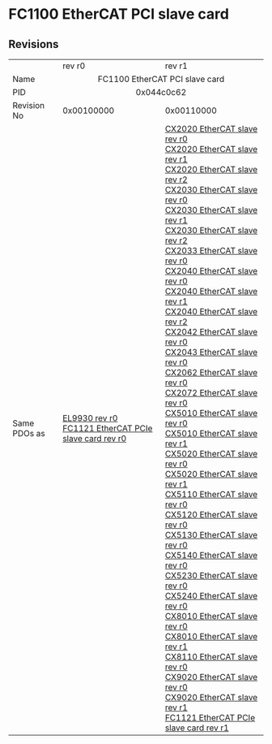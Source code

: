 # FC1100 EtherCAT PCI slave card

## Revisions
<table>
<tr>
<td></td>
<td>rev r0</td>
<td>rev r1</td>
</tr>
<tr>
<td>Name</td>
<td colspan=2 align="center">FC1100 EtherCAT PCI slave card</td>
</tr>
<tr>
<td>PID</td>
<td colspan=2 align="center">0x044c0c62</td>
</tr>
<tr>
<td>Revision No</td>
<td>0x00100000</td>
<td>0x00110000</td>
</tr>
<tr>
<td>Same PDOs as</td>
<td><a href="EL9930.md">EL9930 rev r0</a><br/><a href="FC1121+EtherCAT+PCIe+slave+card.md">FC1121 EtherCAT PCIe slave card rev r0</a></td>
<td><a href="CX2020+EtherCAT+slave.md">CX2020 EtherCAT slave rev r0</a><br/><a href="CX2020+EtherCAT+slave.md">CX2020 EtherCAT slave rev r1</a><br/><a href="CX2020+EtherCAT+slave.md">CX2020 EtherCAT slave rev r2</a><br/><a href="CX2030+EtherCAT+slave.md">CX2030 EtherCAT slave rev r0</a><br/><a href="CX2030+EtherCAT+slave.md">CX2030 EtherCAT slave rev r1</a><br/><a href="CX2030+EtherCAT+slave.md">CX2030 EtherCAT slave rev r2</a><br/><a href="CX2033+EtherCAT+slave.md">CX2033 EtherCAT slave rev r0</a><br/><a href="CX2040+EtherCAT+slave.md">CX2040 EtherCAT slave rev r0</a><br/><a href="CX2040+EtherCAT+slave.md">CX2040 EtherCAT slave rev r1</a><br/><a href="CX2040+EtherCAT+slave.md">CX2040 EtherCAT slave rev r2</a><br/><a href="CX2042+EtherCAT+slave.md">CX2042 EtherCAT slave rev r0</a><br/><a href="CX2043+EtherCAT+slave.md">CX2043 EtherCAT slave rev r0</a><br/><a href="CX2062+EtherCAT+slave.md">CX2062 EtherCAT slave rev r0</a><br/><a href="CX2072+EtherCAT+slave.md">CX2072 EtherCAT slave rev r0</a><br/><a href="CX5010+EtherCAT+slave.md">CX5010 EtherCAT slave rev r0</a><br/><a href="CX5010+EtherCAT+slave.md">CX5010 EtherCAT slave rev r1</a><br/><a href="CX5020+EtherCAT+slave.md">CX5020 EtherCAT slave rev r0</a><br/><a href="CX5020+EtherCAT+slave.md">CX5020 EtherCAT slave rev r1</a><br/><a href="CX5110+EtherCAT+slave.md">CX5110 EtherCAT slave rev r0</a><br/><a href="CX5120+EtherCAT+slave.md">CX5120 EtherCAT slave rev r0</a><br/><a href="CX5130+EtherCAT+slave.md">CX5130 EtherCAT slave rev r0</a><br/><a href="CX5140+EtherCAT+slave.md">CX5140 EtherCAT slave rev r0</a><br/><a href="CX5230+EtherCAT+slave.md">CX5230 EtherCAT slave rev r0</a><br/><a href="CX5240+EtherCAT+slave.md">CX5240 EtherCAT slave rev r0</a><br/><a href="CX8010+EtherCAT+slave.md">CX8010 EtherCAT slave rev r0</a><br/><a href="CX8010+EtherCAT+slave.md">CX8010 EtherCAT slave rev r1</a><br/><a href="CX8110+EtherCAT+slave.md">CX8110 EtherCAT slave rev r0</a><br/><a href="CX9020+EtherCAT+slave.md">CX9020 EtherCAT slave rev r0</a><br/><a href="CX9020+EtherCAT+slave.md">CX9020 EtherCAT slave rev r1</a><br/><a href="FC1121+EtherCAT+PCIe+slave+card.md">FC1121 EtherCAT PCIe slave card rev r1</a></td>
</tr>
</table>
